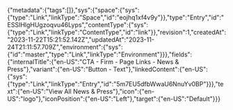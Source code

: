{"metadata":{"tags":[]},"sys":{"space":{"sys":{"type":"Link","linkType":"Space","id":"eojhq1xf4v9y"}},"type":"Entry","id":"ESSIHlgHUgzoqvu46Lyps","contentType":{"sys":{"type":"Link","linkType":"ContentType","id":"link"}},"revision":1,"createdAt":"2023-11-22T15:21:52.142Z","updatedAt":"2023-11-24T21:11:57.709Z","environment":{"sys":{"id":"master","type":"Link","linkType":"Environment"}}},"fields":{"internalTitle":{"en-US":"CTA - Firm - Page Links - News & Press"},"variant":{"en-US":"Button - Text"},"linkedContent":{"en-US":{"sys":{"type":"Link","linkType":"Entry","id":"5m7EU5dfbWwaU6NnuYv0BP"}}},"text":{"en-US":"View All News & Press"},"icon":{"en-US":"logo"},"iconPosition":{"en-US":"Left"},"target":{"en-US":"Default"}}}